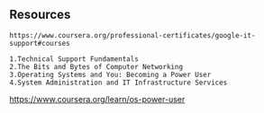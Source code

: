 
## Resources
    https://www.coursera.org/professional-certificates/google-it-support#courses
    
    1.Technical Support Fundamentals    
    2.The Bits and Bytes of Computer Networking    
    3.Operating Systems and You: Becoming a Power User    
    4.System Administration and IT Infrastructure Services
https://www.coursera.org/learn/os-power-user

